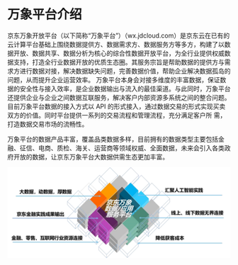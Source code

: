 # 万象平台介绍

京东万象开放平台（以下简称“万象平台”）（wx.jdcloud.com）是京东云在已有的云计算平台基础上围绕数据提供方、数据需求方、数据服务方等多方，构建了以数据开放、数据共享、数据分析为核心的综合性数据开放平台，为全行业提供权威数据支持，打造全行业数据开放的优质生态圈。其服务宗旨是帮助数据的提供方与需求方进行数据对接，解决数据缺失问题，完善数据价值，帮助企业解决数据孤岛的问题，从而提升企业运营效率。 
万象平台本身会对接多维度的丰富数据，保证数据的安全性与接入效率，是企业数据输出与流入的最佳渠道。与此同时，万象平台还提供企业与企业之间数据互联服务，解决客户内部资源多系统之间的整合问题。目前万象平台数据的接入方式以 API 的形式接入，通过数据交易的形式实现买卖双方的价值。同时平台提供一系列的交易流程和管理流程，充分满足客户所 需，打造数据交易市场的流畅性。

万象平台的数据产品丰富，覆盖品类数据多样，目前拥有的数据类型主要包括金融、征信、电商、质检、海关、运营商等领域权威、全面数据，未来会引入各类政府开放的数据，让京东万象平台大数据供需生态更加丰富。

![image](../../../image/JDCloud-WhitePaper/JDCloud-WhitePaper-Enterprise-Integration-Best-Practice-with-WanXiangAPI/wanxiang-data-app-service-platform.png
)
